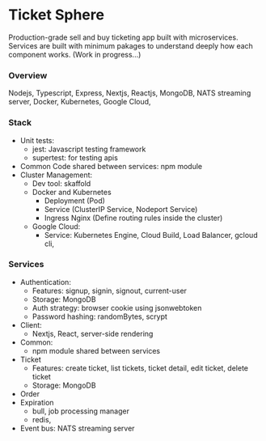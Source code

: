 # Ticket Sphere

Production-grade sell and buy ticketing app built with microservices.
Services are built with minimum pakages to understand deeply how each component works.
(Work in progress...)

### Overview

Nodejs, Typescript, Express, Nextjs, Reactjs, MongoDB, NATS streaming server, Docker, Kubernetes, Google Cloud,

### Stack

- Unit tests:
  - jest: Javascript testing framework
  - supertest: for testing apis
- Common Code shared between services: npm module
- Cluster Management:
  - Dev tool: skaffold
  - Docker and Kubernetes
    - Deployment (Pod)
    - Service (ClusterIP Service, Nodeport Service)
    - Ingress Nginx (Define routing rules inside the cluster)
  - Google Cloud:
    - Service: Kubernetes Engine, Cloud Build, Load Balancer, gcloud cli,

### Services

- Authentication:
  - Features: signup, signin, signout, current-user
  - Storage: MongoDB
  - Auth strategy: browser cookie using jsonwebtoken
  - Password hashing: randomBytes, scrypt
- Client:
  - Nextjs, React, server-side rendering
- Common:
  - npm module shared between services
- Ticket
  - Features: create ticket, list tickets, ticket detail, edit ticket, delete ticket
  - Storage: MongoDB
- Order
- Expiration
  - bull, job processing manager
  - redis,
- Event bus: NATS streaming server
